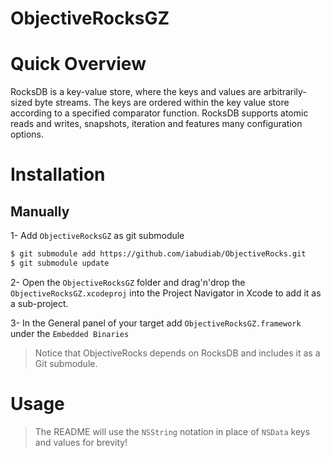 # ObjectiveRocksGZ

# Quick Overview

RocksDB is a key-value store, where the keys and values are arbitrarily-sized byte streams. The keys are ordered within the key value store according to a specified comparator function. RocksDB supports atomic reads and writes, snapshots, iteration and features many configuration options.

# Installation

## Manually

1- Add `ObjectiveRocksGZ` as git submodule

```bash
$ git submodule add https://github.com/iabudiab/ObjectiveRocks.git
$ git submodule update
```

2- Open the `ObjectiveRocksGZ` folder and drag'n'drop the `ObjectiveRocksGZ.xcodeproj` into the Project Navigator in Xcode to add it as a sub-project.

3- In the General panel of your target add `ObjectiveRocksGZ.framework` under the `Embedded Binaries` 

> Notice that ObjectiveRocks depends on RocksDB and includes it as a Git submodule.

# Usage

> The README will use the `NSString` notation in place of `NSData` keys and values for brevity!

